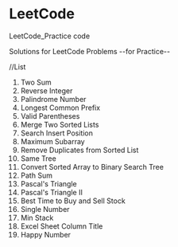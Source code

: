 # LeetCode
LeetCode_Practice code

Solutions for LeetCode Problems
--for Practice--

//List

1. Two Sum
7. Reverse Integer
9. Palindrome Number
14. Longest Common Prefix
20. Valid Parentheses
21. Merge Two Sorted Lists
35. Search Insert Position
53. Maximum Subarray
83. Remove Duplicates from Sorted List
100. Same Tree
108. Convert Sorted Array to Binary Search Tree
112. Path Sum
118. Pascal's Triangle
119. Pascal's Triangle II
121. Best Time to Buy and Sell Stock
136. Single Number
155. Min Stack
168. Excel Sheet Column Title
202. Happy Number
